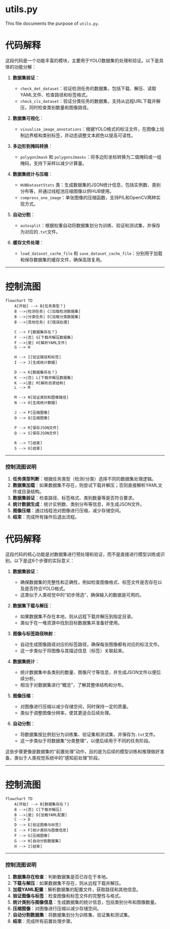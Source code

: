 # utils.py

This file documents the purpose of `utils.py`.

# 代码解释
这段代码是一个功能丰富的模块，主要用于YOLO数据集的处理和验证。以下是具体的功能分解：

1. **数据集验证**：
   - `check_det_dataset`：验证检测任务的数据集，包括下载、解压、读取YAML文件、检查路径和标签格式。
   - `check_cls_dataset`：验证分类任务的数据集，支持从远程URL下载并解压，同时检查类别数量和图像路径。

2. **数据集可视化**：
   - `visualize_image_annotations`：根据YOLO格式的标注文件，在图像上绘制边界框和类别标签，并动态调整文本颜色以提高可读性。

3. **多边形到掩码转换**：
   - `polygon2mask` 和 `polygons2masks`：将多边形坐标转换为二值掩码或一组掩码，支持下采样以减少计算量。

4. **数据集统计与压缩**：
   - `HUBDatasetStats` 类：生成数据集的JSON统计信息，包括实例数、类别分布等，并通过线程池压缩图像以供HUB使用。
   - `compress_one_image`：单张图像的压缩函数，支持PIL和OpenCV两种实现方式。

5. **自动分割**：
   - `autosplit`：根据权重自动将数据集划分为训练、验证和测试集，并保存为对应的`.txt`文件。

6. **缓存文件处理**：
   - `load_dataset_cache_file` 和 `save_dataset_cache_file`：分别用于加载和保存数据集的缓存文件，确保高效复用。

---

# 控制流图
```mermaid
flowchart TD
    A[开始] --> B{任务类型？}
    B -->|检测任务| C[加载检测数据集]
    B -->|分类任务| D[加载分类数据集]
    B -->|其他任务| E[错误处理]

    C --> F{数据集存在？}
    F -->|否| G[下载并解压数据集]
    F -->|是| H[解析YAML文件]
    G --> H

    H --> I[验证路径和标签]
    I --> J[生成统计数据]

    D --> K{数据集存在？}
    K -->|否| L[下载并解压数据集]
    K -->|是| M[解析目录结构]
    L --> M

    M --> N[验证类别和图像路径]
    N --> O[生成统计数据]

    J --> P[压缩图像]
    O --> Q[压缩图像]

    P --> R[保存JSON文件]
    Q --> S[保存JSON文件]

    R --> T[结束]
    S --> U[结束]
```

---

### 控制流图说明
1. **任务类型判断**：根据任务类型（检测/分类）选择不同的数据集处理逻辑。
2. **数据集加载**：如果数据集不存在，则尝试下载并解压；否则直接解析YAML文件或目录结构。
3. **数据集验证**：检查路径、标签格式、类别数量等是否符合要求。
4. **统计数据生成**：统计实例数、类别分布等信息，并生成JSON文件。
5. **图像压缩**：通过线程池对图像进行压缩，减少存储空间。
6. **结束**：完成所有操作后退出流程。


# 代码解释

这段代码的核心功能是对数据集进行预处理和验证，而不是直接进行模型训练或识别。以下是这6个步骤的实际意义：

1. **数据集验证**：
   - 确保数据集的完整性和正确性，例如检查图像格式、标签文件是否存在以及是否符合YOLO格式。
   - 这类似于人类视觉中的“初步筛选”，确保输入的数据是可用的。

2. **数据集下载与解压**：
   - 如果数据集不存在本地，则从远程下载并解压到指定目录。
   - 类似于在一堆资源中找到目标数据集并准备好使用。

3. **图像与标签路径映射**：
   - 自动生成图像路径对应的标签路径，确保每张图像都有对应的标注文件。
   - 这一步类似于将图像与其描述信息（标签）关联起来。

4. **数据集统计**：
   - 统计数据集中各类别的数量、图像尺寸等信息，并生成JSON文件以便后续分析。
   - 相当于对数据集进行“概览”，了解其整体结构和分布。

5. **图像压缩**：
   - 对图像进行压缩以减少存储空间，同时保持一定的质量。
   - 类似于调整图像分辨率，使其更适合后续处理。

6. **自动分割**：
   - 将数据集按比例划分为训练集、验证集和测试集，并保存为`.txt`文件。
   - 这一步类似于将数据集“分类整理”，以便后续用于不同的任务阶段。

这些步骤更像是数据集的“前置处理”动作，目的是为后续的模型训练和推理做好准备，类似于人类视觉系统中的“感知前处理”阶段。

---

# 控制流图
```mermaid
flowchart TD
    A[开始] --> B{数据集存在？}
    B -->|否| C[下载并解压]
    B -->|是| D[加载YAML配置]
    C --> D
    D --> E[验证图像与标签]
    E --> F[统计类别与图像信息]
    F --> G[压缩图像]
    G --> H[自动分割数据集]
    H --> I[结束]
``` 

---

### 控制流图说明
1. **数据集存在检查**：判断数据集是否已存在于本地。
2. **下载与解压**：如果数据集不存在，则从远程下载并解压。
3. **加载YAML配置**：解析数据集的配置文件，获取路径和其他信息。
4. **验证图像与标签**：检查图像和标签文件的完整性与格式。
5. **统计类别与图像信息**：生成数据集的统计信息，包括类别分布和图像数量。
6. **压缩图像**：对图像进行压缩以减少存储空间。
7. **自动分割数据集**：将数据集划分为训练集、验证集和测试集。
8. **结束**：完成所有前置处理步骤。